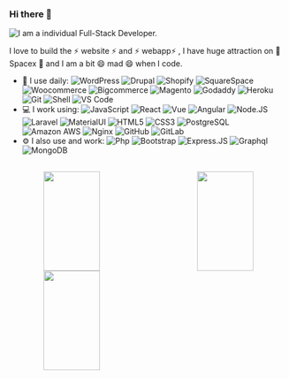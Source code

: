 ### Hi there 👋

![I am a individual Full-Stack Developer.](https://thumbs.dreamstime.com/b/cubes-dice-cms-seo-laptop-keyboard-cubes-dice-cms-web-seo-laptop-keyboard-148251509.jpg)<!--(https://www.a2zitservices.co.uk/wp-content/uploads/2020/04/cms-web-development.png)-->

I love to build the ⚡ website ⚡ and ⚡ webapp⚡ , I have huge attraction on 🔭 Spacex 🔭 and I am a bit 😄 mad 😄 when I code.

- 🚀 I use daily:
  ![WordPress](https://img.shields.io/badge/-WordPress-21759B?logo=WordPress&style=plastic&logoColor=white)
  ![Drupal](https://img.shields.io/badge/-Drupal-0678BE?logo=Drupal&style=plastic&logoColor=white)
  ![Shopify](https://img.shields.io/badge/-Shopify-7AB55C?logo=Shopify&style=plastic&logoColor=white)
  ![SquareSpace](https://img.shields.io/badge/-Squarespace-000000?logo=Squarespace&style=plastic&logoColor=white)
  ![Woocommerce](https://img.shields.io/badge/-WooCommerce-96588A?logo=WooCommerce&style=plastic&logoColor=white)
  ![Bigcommerce](https://img.shields.io/badge/-BigCommerce-121118?logo=BigCommerce&style=plastic&logoColor=white)
  ![Magento](https://img.shields.io/badge/-Magento-EE672F?logo=Magento&style=plastic&logoColor=white)
  ![Godaddy](https://img.shields.io/badge/-GoDaddy-1BDBDB?logo=GoDaddy&style=plastic&logoColor=white)
  ![Heroku](https://img.shields.io/badge/-Heroku-430098?logo=Heroku&style=plastic&logoColor=white)  
  ![Git](https://img.shields.io/badge/-Git-black?style=plastic&logo=git)
  ![Shell](https://img.shields.io/badge/-Shell-blasck?style=plastic&logo=Shell)
  ![VS Code](https://img.shields.io/badge/-VS%20Code-007ACC?style=plastic&logo=visual-studio-code)
- 💻 I work using:
  ![JavaScript](https://img.shields.io/badge/-JavaScript-black?style=plastic&logo=javascript)
  ![React](https://img.shields.io/badge/-ReactJs-61DAFB?logo=react&logoColor=white&style=plastic)
  ![Vue](https://img.shields.io/badge/-VueJS-4FC08D?logo=Vue.js&style=plastic&logoColor=white)
  ![Angular](https://img.shields.io/badge/-Angular-DD0031?logo=Angular&style=plastic)
  ![Node.JS](https://img.shields.io/badge/-Node.JS-black?style=plastic&logo=Node.js) 
  ![Laravel](https://img.shields.io/badge/-Laravel-FF2D20?logo=laravel&logoColor=white&style=plastic)
  ![MaterialUI](https://img.shields.io/badge/-MatrialUI-0081CB?style=plastic&logo=material-UI)
  ![HTML5](https://img.shields.io/badge/-HTML5-E34F26?style=plastic&logo=html5&logoColor=white)
  ![CSS3](https://img.shields.io/badge/-CSS3-1572B6?style=plastic&logo=css3)
  ![PostgreSQL](https://img.shields.io/badge/-PostgreSQL-336791?style=plastic&logo=postgresql)
  ![Amazon AWS](https://img.shields.io/badge/Amazon%20AWS-232F3E?style=plastic&logo=amazon-aws)
  ![Nginx](https://img.shields.io/badge/-NGINX-009639?logo=NGINX&style=plastic&logoColor=white)
  ![GitHub](https://img.shields.io/badge/-GitHub-181717?style=plastic&logo=github)
  ![GitLab](https://img.shields.io/badge/-GitLab-FCA121?style=plastic&logo=gitlab)  
- ⚙️ I also use and work: ![Php](https://img.shields.io/badge/-php-394989?style=plastic&logo=php)
  ![Bootstrap](https://img.shields.io/badge/-Bootstrap-563D7C?style=plastic&logo=bootstrap)
  ![Express.JS](https://img.shields.io/badge/-Express.JS-c7b198?style=plastic&logo=Express.JS) 
  ![Graphql](https://img.shields.io/badge/-Graphql-E10098?style=plastic&logo=Graphql)
  ![MongoDB](https://img.shields.io/badge/-MongoDB-black?style=plastic&logo=mongodb)


##
<!--
<p align="center">
  <a href="https://github.com/shadowbq?tab=followers">
    <img src="https://img.shields.io/github/followers/shadowbq?label=Followers&logo=GitHub&style=for-the-badge" alt="GitHub badge" />
  </a>
  <a href="http://twitter.com/shadowbq">
    <img src="https://img.shields.io/twitter/follow/shadowbq?label=Twitter&logo=twitter&style=for-the-badge" />
  </a>
    <a href="https://linkedin.com/shadowbq">
    <img src="https://img.shields.io/badge/linkedin-shadowbq-blue?style=for-the-badge" alt="LInkedin badge" />
  </a>
</p>
-->

<div align=center>
<a href="#" title="Go to Source">
      <img height="180em" align="left" width="45%" src="https://github-readme-stats.vercel.app/api?username=USDev03&show_icons=true&theme=react&border_color=00dafb&include_all_commits=true"/>
 </a>
<a href="#" title="Go to Source">
      <img height="180em" width="45%" align="right" src="http://github-readme-streak-stats.herokuapp.com?user=USDev03&theme=react&border=00dafb&fire=DDB80F"/>
 </a>
</div>

<div align=center>
<a href="#" title="Go to Source">
      <img height="180em" align="left" width="45%" src="https://github-readme-stats.vercel.app/api/top-langs/?username=USDev03&layout=compact&theme=react)](https://github.com/anuraghazra/github-readme-stats"/>
 </a>
 </div> 
<!--
[![Top Langs](https://github-readme-stats.vercel.app/api/top-langs/?username=USDev03&layout=compact&theme=react)](https://github.com/anuraghazra/github-readme-stats)
-->
